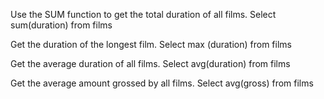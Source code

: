 Use the SUM function to get the total duration of all films.
Select sum(duration) from films

Get the duration of the longest film.
Select max (duration) from films

Get the average duration of all films.
Select avg(duration) from films

Get the average amount grossed by all films.
Select avg(gross) from films
